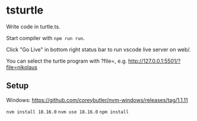 # tsturtle

Write code in turtle.ts.

Start compiler with `npm run run`.

Click "Go Live" in bottom right status bar to run vscode live server on web/.

You can select the turtle program with ?file=, e.g. http://127.0.0.1:5501/?file=nikolaus

## Setup

Windows: https://github.com/coreybutler/nvm-windows/releases/tag/1.1.11

`nvm install 18.16.0`
`nvm use 18.16.0`
`npm install`
